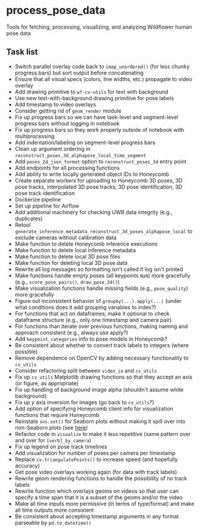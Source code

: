 # process_pose_data

Tools for fetching, processing, visualizing, and analyzing Wildflower human pose data

## Task list

* Switch parallel overlay code back to `imap_unordered()` (for less chunky progress bars) but sort output before concatenating
* Ensure that all visual specs (colors, line widths, etc.) propagate to video overlay
* Add drawing primitive to `wf-cv-utils` for text with background
* Use new text-with-background drawing primitive for pose labels
* Add timestamp to video overlays
* Consider getting rid of `geom_render` module
* Fix up progress bars so we can have task-level and segment-level progress bars without logging in notebook
* Fix up progress bars so they work properly outside of notebook with multiprocessing
* Add indentation/labeling on segment-level progress bars
* Clean up argument ordering in `reconstruct_poses_3d_alphapose_local_time_segment`
* Add `poses_2d_json_format` option to `reconstruct_poses_3d` entry point
* Add endpoints for all processing functions
* Add ability to write locally generated object IDs to Honeycomb
* Create separate workers for uploading to Honeycomb 3D poses, 3D pose tracks, interpolated 3D pose tracks, 3D pose identification, 3D pose track identification
* Dockerize pipeline
* Set up pipeline for Airflow
* Add additional machinery for checking UWB data integrity (e.g., duplicates)
* Retool `generate_inference_metadata_reconstruct_3d_poses_alphapose_local` to exclude cameras without calibration data
* Make function to delete Honeycomb inference executions
* Make function to delete local inference metadata
* Make function to delete local 3D pose files
* Make function for deleting local 3D pose data
* Rewrite all log messages so formatting isn't called if log isn't printed
* Make functions handle empty poses (all keypoints `NaN`) more gracefully (e.g., `score_pose_pairs()`, `draw_pose_2d()`)
* Make visualization functions handle missing fields (e.g., `pose_quality`) more gracefully
* Figure out inconsistent behavior of `groupby(...).apply(...)` (under what conditions does it add grouping variables to index?)
* For functions that act on dataframes, make it optional to check dataframe structure (e.g., only one timestamp and camera pair)
* For functions than iterate over previous functions, making naming and approach consistent (e.g., always use apply?)
* Add `keypoint_categories` info to pose models in Honeycomb?
* Be consistent about whether to convert track labels to integers (where possible)
* Remove dependence on OpenCV by adding necessary functionality to `cv_utils`
* Consider refactoring split between `video_io` and `cv_utils`
* Fix up `cv_utils` Matplotlib drawing functions so that they accept an axis (or figure, as appropriate)
* Fix up handling of background image alpha (shouldn't assume white background)
* Fix up _y_ axis inversion for images (go back to `cv_utils`?)
* Add option of specifying Honeycomb client info for visualization functions that require Honeycomb
* Reinstate `sns.set()` for Seaborn plots without making it spill over into non-Seaborn plots (see [here](https://stackoverflow.com/questions/26899310/python-seaborn-to-reset-back-to-the-matplotlib))
* Refactor code in `visualize` to make it less repetitive (same pattern over and over for `[verb]_by_camera`)
* Fix up legend on pose track timelines
* Add visualization for number of poses per camera per timestamp
* Replace `cv.triangulatePoints()` to increase speed (and hopefully accuracy)
* Get pose video overlays working again (for data with track labels)
* Rewrite geom rendering functions to handle the possibility of no track labels
* Rewrite function which overlays geoms on videos so that user can specify a time span that it is a subset of the geoms and/or the video
* Make all time inputs more permissive (in terms of type/format) and make all time outputs more consistent
* Be consistent about accepting timestamp arguments in any format parseable by `pd.to_datetime()`
